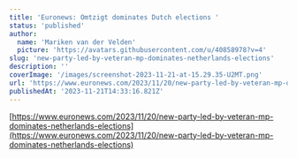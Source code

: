 ```yaml
---
title: 'Euronews: Omtzigt dominates Dutch elections '
status: 'published'
author:
  name: 'Mariken van der Velden'
  picture: 'https://avatars.githubusercontent.com/u/40858978?v=4'
slug: 'new-party-led-by-veteran-mp-dominates-netherlands-elections'
description: ''
coverImage: '/images/screenshot-2023-11-21-at-15.29.35-U2MT.png'
url: 'https://www.euronews.com/2023/11/20/new-party-led-by-veteran-mp-dominates-netherlands-elections'
publishedAt: '2023-11-21T14:33:16.821Z'
---
```


[https://www.euronews.com/2023/11/20/new-party-led-by-veteran-mp-dominates-netherlands-elections](https://www.euronews.com/2023/11/20/new-party-led-by-veteran-mp-dominates-netherlands-elections)

